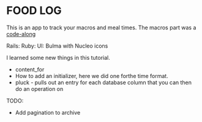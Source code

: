# FOOD LOG

This is an app to track your macros and meal times. The macros part was a [code-along](https://www.youtube.com/watch?v=B3Fbujmgo60)


Rails:
Ruby:
UI: Bulma with Nucleo icons

I learned some new things in this tutorial. 
* content_for
* How to add an initializer, here we did one forthe time format.
* pluck - pulls out an entry for each database column that you can then do an operation on

TODO:
* Add pagination to archive